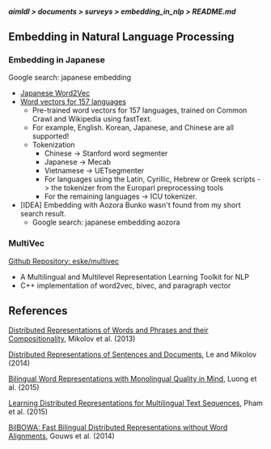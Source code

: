 ##### aimldl > documents > surveys > embedding_in_nlp > README.md

## Embedding in Natural Language Processing

### Embedding in Japanese
Google search: japanese embedding

* [Japanese Word2Vec](https://github.com/philipperemy/japanese-words-to-vectors)
* [Word vectors for 157 languages](https://fasttext.cc/docs/en/crawl-vectors.html)
  * Pre-trained word vectors for 157 languages, trained on Common Crawl and Wikipedia using fastText.
  * For example, English. Korean, Japanese, and Chinese are all supported!
  * Tokenization
    * Chinese -> Stanford word segmenter
    * Japanese -> Mecab
    * Vietnamese -> UETsegmenter
    * For languages using the Latin, Cyrillic, Hebrew or Greek scripts -> the tokenizer from the Europarl preprocessing tools
    * For the remaining languages -> ICU tokenizer.
* [IDEA] Embedding with Aozora Bunko wasn't found from my short search result.
  * Google search: japanese embedding aozora

### MultiVec
[Github Repository: eske/multivec](https://github.com/eske/multivec)
* A Multilingual and Multilevel Representation Learning Toolkit for NLP
* C++ implementation of word2vec, bivec, and paragraph vector

## References
[Distributed Representations of Words and Phrases and their Compositionality](http://arxiv.org/abs/1310.4546), Mikolov et al. (2013)

[Distributed Representations of Sentences and Documents](http://arxiv.org/abs/1405.4053), Le and Mikolov (2014)

[Bilingual Word Representations with Monolingual Quality in Mind](http://stanford.edu/~lmthang/bivec/), Luong et al. (2015)

[Learning Distributed Representations for Multilingual Text Sequences](http://www.aclweb.org/anthology/W15-1512), Pham et al. (2015)

[BilBOWA: Fast Bilingual Distributed Representations without Word Alignments](http://arxiv.org/abs/1410.2455), Gouws et al. (2014)
